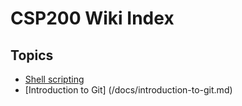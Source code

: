 # CSP200 Wiki Index

## Topics

- [Shell scripting](/docs/shell-scripting.md)
- [Introduction to Git] (/docs/introduction-to-git.md)
